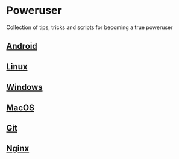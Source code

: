 # Poweruser

Collection of tips, tricks and scripts for becoming a true poweruser

## [Android](Android)

## [Linux](Linux)

## [Windows](Windows)

## [MacOS](MacOS)

## [Git](Git.md)

## [Nginx](https://github.com/ViRb3/nginx-gotchas)
